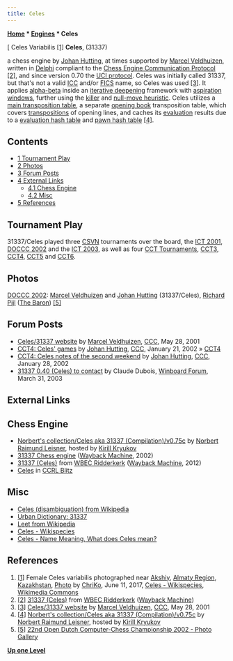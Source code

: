```yaml
---
title: Celes
---
```

**[Home](Home "Home") * [Engines](Engines "Engines") * Celes**

\[ Celes Variabilis <a id="cite-note-1" href="#cite-ref-1">[1]</a>
**Celes**, (31337)

a chess engine by [Johan Hutting](index.php?title=Johan_Hutting&action=edit&redlink=1 "Johan Hutting (page does not exist)"), at times supported by [Marcel Veldhuizen](Marcel_Veldhuizen "Marcel Veldhuizen"), written in [Delphi](Delphi "Delphi") compliant to the [Chess Engine Communication Protocol](Chess_Engine_Communication_Protocol "Chess Engine Communication Protocol") <a id="cite-note-2" href="#cite-ref-2">[2]</a>,
and since version 0.70 the [UCI protocol](UCI "UCI"). Celes was initially called 31337, but that's not a valid [ICC](index.php?title=Internet_Chess_Club&action=edit&redlink=1 "Internet Chess Club (page does not exist)") and/or [FICS](index.php?title=FICS&action=edit&redlink=1 "FICS (page does not exist)") name, so Celes was used <a id="cite-note-3" href="#cite-ref-3">[3]</a>.
It applies [alpha-beta](Alpha-Beta "Alpha-Beta") inside an [iterative deepening](Iterative_Deepening "Iterative Deepening") framework with [aspiration windows](Aspiration_Windows "Aspiration Windows"), further using the [killer](Killer_Heuristic "Killer Heuristic") and [null-move heuristic](Null_Move_Pruning "Null Move Pruning").
Celes utilizes a [main transposition table](Transposition_Table "Transposition Table"), a separate [opening book](Opening_Book "Opening Book") transposition table, which covers [transpositions](Transposition "Transposition") of opening lines, and caches its [evaluation](Evaluation "Evaluation") results due to a [evaluation hash table](Evaluation_Hash_Table "Evaluation Hash Table") and [pawn hash table](Pawn_Hash_Table "Pawn Hash Table") <a id="cite-note-4" href="#cite-ref-4">[4]</a>.

## Contents

- [1 Tournament Play](#tournament-play)
- [2 Photos](#photos)
- [3 Forum Posts](#forum-posts)
- [4 External Links](#external-links)
  - [4.1 Chess Engine](#chess-engine)
  - [4.2 Misc](#misc)
- [5 References](#references)

## Tournament Play

31337/Celes played three [CSVN](CSVN "CSVN") tournaments over the board, the [ICT 2001](ICT_2001 "ICT 2001"), [DOCCC 2002](DOCCC_2002 "DOCCC 2002") and the [ICT 2003](ICT_2003 "ICT 2003"), as well as four [CCT Tournaments](CCT_Tournaments "CCT Tournaments"), [CCT3](CCT3 "CCT3"), [CCT4](CCT4 "CCT4"), [CCT5](CCT5 "CCT5") and [CCT6](CCT6 "CCT6").

## Photos

[](http://old.csvn.nl/gallery19.html)
[DOCCC 2002](DOCCC_2002 "DOCCC 2002"): [Marcel Veldhuizen](Marcel_Veldhuizen "Marcel Veldhuizen") and [Johan Hutting](index.php?title=Johan_Hutting&action=edit&redlink=1 "Johan Hutting (page does not exist)") (31337/Celes), [Richard Pijl](Richard_Pijl "Richard Pijl") ([The Baron](The_Baron "The Baron")) <a id="cite-note-5" href="#cite-ref-5">[5]</a>

## Forum Posts

- [Celes/31337 website](https://www.stmintz.com/ccc/index.php?id=172152) by [Marcel Veldhuizen](Marcel_Veldhuizen "Marcel Veldhuizen"), [CCC](CCC "CCC"), May 28, 2001
- [CCT4: Celes' games](https://www.stmintz.com/ccc/index.php?id=208882) by [Johan Hutting](index.php?title=Johan_Hutting&action=edit&redlink=1 "Johan Hutting (page does not exist)"), [CCC](CCC "CCC"), January 21, 2002 » [CCT4](CCT4 "CCT4")
- [CCT4: Celes notes of the second weekend](https://www.stmintz.com/ccc/index.php?id=210368) by [Johan Hutting](index.php?title=Johan_Hutting&action=edit&redlink=1 "Johan Hutting (page does not exist)"), [CCC](CCC "CCC"), January 28, 2002
- [31337 0.40 (Celes) to contact](http://www.open-aurec.com/wbforum/viewtopic.php?f=18&t=42006) by Claude Dubois, [Winboard Forum](Computer_Chess_Forums "Computer Chess Forums"), March 31, 2003

## External Links

## Chess Engine

- [Norbert's collection/Celes aka 31337 (Compilation)/v0.75c](http://kirr.homeunix.org/chess/engines/Norbert%27s%20collection/Celes%20aka%2031337%20%28Compilation%29/v0.75c/) by [Norbert Raimund Leisner](Norbert_Raimund_Leisner "Norbert Raimund Leisner"), hosted by [Kirill Kryukov](Kirill_Kryukov "Kirill Kryukov")
- [31337 Chess engine](https://web.archive.org/web/20020409104119/http://paladijn.dhs.org/chess/31337.html) ([Wayback Machine](https://en.wikipedia.org/wiki/Wayback_Machine), 2002)
- [31337 (Celes)](https://web.archive.org/web/20120712162100/http://wbec-ridderkerk.nl/html/details1/31337.html) from [WBEC Ridderkerk](WBEC "WBEC") ([Wayback Machine](https://en.wikipedia.org/wiki/Wayback_Machine), 2012)
- [Celes](https://www.computerchess.org.uk/ccrl/404/cgi/compare_engines.cgi?family=Celes&print=Rating+list&print=Results+table&print=LOS+table&print=Ponder+hit+table&print=Eval+difference+table&print=Comopp+gamenum+table&print=Overlap+table&print=Score+with+common+opponents) in [CCRL Blitz](CCRL "CCRL")

## Misc

- [Celes (disambiguation) from Wikipedia](https://en.wikipedia.org/wiki/Celes)
- [Urban Dictionary: 31337](https://www.urbandictionary.com/define.php?term=31337)
- [Leet from Wikipedia](https://en.wikipedia.org/wiki/Leet)
- [Celes - Wikispecies](https://species.wikimedia.org/wiki/Celes)
- [Celes - Name Meaning, What does Celes mean?](http://www.thinkbabynames.com/meaning/0/Celes)

## References

1. <a id="cite-ref-1" href="#cite-note-1">[1]</a> Female Celes variabilis photographed near [Akshiy](https://en.wikipedia.org/wiki/Akshiy), [Almaty Region](https://en.wikipedia.org/wiki/Almaty_Region), [Kazakhstan](https://en.wikipedia.org/wiki/Kazakhstan), [Photo](https://commons.wikimedia.org/wiki/File:Celes_variabilis_female2.jpg) by [ChriKo](https://commons.wikimedia.org/wiki/User:ChriKo), June 11, 2017, [Celes - Wikispecies](https://species.wikimedia.org/wiki/Celes), [Wikimedia Commons](https://en.wikipedia.org/wiki/Wikimedia_Commons)
1. <a id="cite-ref-2" href="#cite-note-2">[2]</a> [31337 (Celes)](https://web.archive.org/web/20120712162100/http://wbec-ridderkerk.nl/html/details1/31337.html) from [WBEC Ridderkerk](WBEC "WBEC") ([Wayback Machine](https://en.wikipedia.org/wiki/Wayback_Machine))
1. <a id="cite-ref-3" href="#cite-note-3">[3]</a> [Celes/31337 website](https://www.stmintz.com/ccc/index.php?id=172152) by [Marcel Veldhuizen](Marcel_Veldhuizen "Marcel Veldhuizen"), [CCC](CCC "CCC"), May 28, 2001
1. <a id="cite-ref-4" href="#cite-note-4">[4]</a> [Norbert's collection/Celes aka 31337 (Compilation)/v0.75c](http://kirr.homeunix.org/chess/engines/Norbert%27s%20collection/Celes%20aka%2031337%20%28Compilation%29/v0.75c/) by [Norbert Raimund Leisner](Norbert_Raimund_Leisner "Norbert Raimund Leisner"), hosted by [Kirill Kryukov](Kirill_Kryukov "Kirill Kryukov")
1. <a id="cite-ref-5" href="#cite-note-5">[5]</a> [22nd Open Dutch Computer-Chess Championship 2002 - Photo Gallery](http://old.csvn.nl/gallery19.html)

**[Up one Level](Engines "Engines")**

